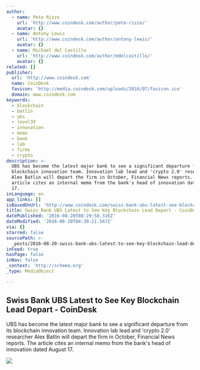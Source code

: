 ```yaml
---
author:
  - name: Pete Rizzo
    url: 'http://www.coindesk.com/author/pete-rizzo/'
    avatar: {}
  - name: Antony Lewis
    url: 'http://www.coindesk.com/author/antony-lewis/'
    avatar: {}
  - name: Michael del Castillo
    url: 'http://www.coindesk.com/author/mdelcastillo/'
    avatar: {}
related: []
publisher:
  url: 'http://www.coindesk.com'
  name: CoinDesk
  favicon: 'http://media.coindesk.com/uploads/2016/07/favicon.ico'
  domain: www.coindesk.com
keywords:
  - blockchain
  - batlin
  - ubs
  - level39
  - innovation
  - memo
  - bank
  - lab
  - firms
  - crypto
description: >-
  UBS has become the latest major bank to see a significant departure from its
  blockchain innovation team. Innovation lab lead and 'crypto 2.0' researcher
  Alex Batlin will depart the firm in October, Financial News reports. The
  article cites an internal memo from the bank's head of innovation dated August
  17.
inLanguage: en
app_links: []
isBasedOnUrl: 'http://www.coindesk.com/swiss-bank-ubs-latest-see-blockchain-lead-depart/'
title: Swiss Bank UBS Latest to See Key Blockchain Lead Depart - CoinDesk
datePublished: '2016-08-20T08:29:58.316Z'
dateModified: '2016-08-20T04:30:21.567Z'
via: {}
starred: false
sourcePath: >-
  _posts/2016-08-20-swiss-bank-ubs-latest-to-see-key-blockchain-lead-depart-co.md
inFeed: true
hasPage: false
inNav: false
_context: 'http://schema.org'
_type: MediaObject

---
```

<article style=""><h1>Swiss Bank UBS Latest to See Key Blockchain Lead Depart - CoinDesk</h1><p>UBS has become the latest major bank to see a significant departure from its blockchain innovation team. Innovation lab lead and 'crypto 2.0' researcher Alex Batlin will depart the firm in October, Financial News reports. The article cites an internal memo from the bank's head of innovation dated August 17.</p><img src="https://media.coindesk.com/uploads/2016/01/ubs-e1453424550798.jpg" /></article>